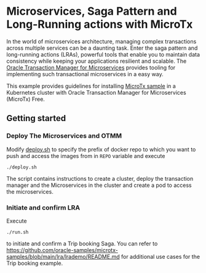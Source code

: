 # Microservices, Saga Pattern and Long-Running actions with MicroTx

In the world of microservices architecture, managing complex transactions across multiple services can be a daunting task. Enter the saga pattern and long-running actions (LRAs), powerful tools that enable you to maintain data consistency while keeping your applications resilient and scalable. The [Oracle Transaction Manager for Microservices](https://www.oracle.com/in/database/transaction-manager-for-microservices/) provides tooling for implementing such transactional microservices in a easy way.

This example provides guidelines for installing [MicroTx sample](https://github.com/oracle-samples/microtx-samples/tree/main/lra/lrademo) in a Kubernetes cluster with Oracle Transaction Manager for Microservices (MicroTx) Free.

## Getting started

### Deploy The Microservices and OTMM

Modify [deploy.sh](./deploy.sh) to specify the prefix of docker repo to which you want to push and access the images from in `REPO` variable and execute

```shell
./deploy.sh
```

The script contains instructions to create a cluster, deploy the transaction manager and the Microservices in the cluster and create a pod to access the microservices.

### Initiate and confirm LRA

Execute

```shell
./run.sh
```

to initiate and confirm a Trip booking Saga. You can refer to https://github.com/oracle-samples/microtx-samples/blob/main/lra/lrademo/README.md for additional use cases for the Trip booking example.
